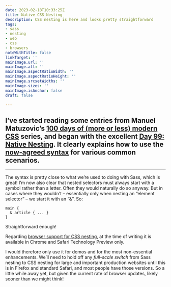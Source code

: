 ```yaml
---
date: 2023-02-18T10:33:25Z
title: Native CSS Nesting
description: CSS nesting is here and looks pretty straightforward
tags:
- sass
- nesting
- web
- css
- browsers
noteWithTitle: false
linkTarget: ''
mainImage.url: ''
mainImage.alt: ''
mainImage.aspectRatioWidth: ''
mainImage.aspectRatioHeight: ''
mainImage.srcsetWidths: ''
mainImage.sizes: ''
mainImage.isAnchor: false
draft: false

---
```

## I’ve started reading some entries from Manuel Matuzovic’s [100 days of (more or less) modern CSS](https://www.matuzo.at/blog/2022/100-days-of-more-or-less-modern-css/) series, and began with the excellent [Day 99: Native Nesting](https://www.matuzo.at/blog/2023/100daysof-day99/). It clearly explains how to use the [now-agreed syntax](https://webkit.org/blog/13813/try-css-nesting-today-in-safari-technology-preview/) for various common scenarios.
---

The syntax is pretty close to what we’re used to doing with Sass, which is great! I’m now also clear that nested selectors must always start with a symbol rather than a letter. Often they would naturally do so anyway. But in cases where they wouldn’t – essentially only when nesting an “element selector” – we start it with an “&”. So:

    main {
      & article { ... }
    }

Straightforward enough!

Regarding [browser support for CSS nesting](https://caniuse.com/css-nesting), at the time of writing it is available in Chrome and Safari Technology Preview only.

I would therefore only use it for demos and for the most non-essential enhancements. We’ll need to hold off any _full-scale switch_ from Sass nesting to CSS nesting for large and important production websites until this is in Firefox and standard Safari, and most people have those versions. So a little while away yet, but given the current rate of browser updates, likely sooner than we might think!
